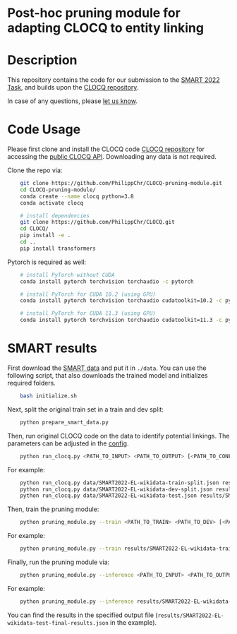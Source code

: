 Post-hoc pruning module for adapting CLOCQ to entity linking
============

# Description
This repository contains the code for our submission to the [SMART 2022 Task](https://smart-task.github.io/2022/),
and builds upon the [CLOCQ repository](https://github.com/PhilippChr/CLOCQ).


In case of any questions, please [let us know](mailto:pchristm@mpi-inf.mpg.de).

# Code Usage
Please first clone and install the CLOCQ code [CLOCQ repository](https://github.com/PhilippChr/CLOCQ) for accessing the [public CLOCQ API](https://clocq.mpi-inf.mpg.de).
Downloading any data is not required.

Clone the repo via:
```bash
    git clone https://github.com/PhilippChr/CLOCQ-pruning-module.git
    cd CLOCQ-pruning-module/
    conda create --name clocq python=3.8
    conda activate clocq

    # install dependencies
	git clone https://github.com/PhilippChr/CLOCQ.git
    cd CLOCQ/
    pip install -e .
    cd ..
    pip install transformers
```

Pytorch is required as well:
```bash
	# install PyTorch without CUDA
    conda install pytorch torchvision torchaudio -c pytorch

    # install PyTorch for CUDA 10.2 (using GPU)
    conda install pytorch torchvision torchaudio cudatoolkit=10.2 -c pytorch

    # install PyTorch for CUDA 11.3 (using GPU)
    conda install pytorch torchvision torchaudio cudatoolkit=11.3 -c pytorch
```

# SMART results 
First download the [SMART data](https://github.com/smart-task/smart-2022-datasets/tree/main/EL_entity_linking/wikidata) and put it in `./data`.
You can use the following script, that also downloads the trained model and initializes required folders.
```bash
	bash initialize.sh
```

Next, split the original train set in a train and dev split:
```bash
    python prepare_smart_data.py
```

Then, run original CLOCQ code on the data to identify potential linkings.
The parameters can be adjusted in the [config](config.yml).
```bash
    python run_clocq.py <PATH_TO_INPUT> <PATH_TO_OUTPUT> [<PATH_TO_CONFIG>]
```
For example:
```bash
    python run_clocq.py data/SMART2022-EL-wikidata-train-split.json results/SMART2022-EL-wikidata-train-split-clocq.json
    python run_clocq.py data/SMART2022-EL-wikidata-dev-split.json results/SMART2022-EL-wikidata-dev-split-clocq.json
    python run_clocq.py data/SMART2022-EL-wikidata-test.json results/SMART2022-EL-wikidata-test-split-clocq.json
```

Then, train the pruning module:
```bash
    python pruning_module.py --train <PATH_TO_TRAIN> <PATH_TO_DEV> [<PATH_TO_CONFIG>]
```
For example:
```bash
    python pruning_module.py --train results/SMART2022-EL-wikidata-train-split-clocq.json results/SMART2022-EL-wikidata-dev-split-clocq.json
```

Finally, run the pruning module via:
```bash
    python pruning_module.py --inference <PATH_TO_INPUT> <PATH_TO_OUTPUT> [<PATH_TO_CONFIG>]
```
For example:
```bash
    python pruning_module.py --inference results/SMART2022-EL-wikidata-test-split-clocq.json results/SMART2022-EL-wikidata-test-final-results.json
```

You can find the results in the specified output file (`results/SMART2022-EL-wikidata-test-final-results.json` in the example).